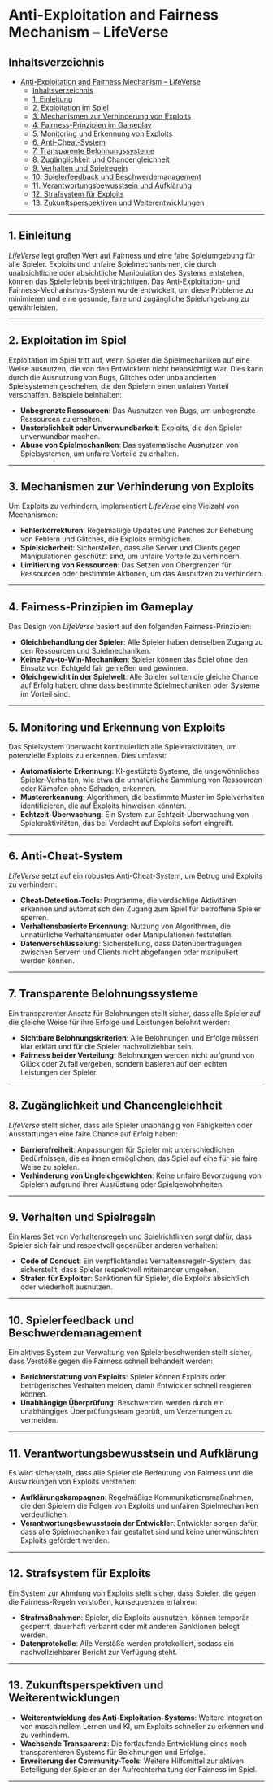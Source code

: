 # Anti-Exploitation and Fairness Mechanism – LifeVerse

## Inhaltsverzeichnis

- [Anti-Exploitation and Fairness Mechanism – LifeVerse](#anti-exploitation-and-fairness-mechanism--lifeverse)
  - [Inhaltsverzeichnis](#inhaltsverzeichnis)
  - [1. Einleitung](#1-einleitung)
  - [2. Exploitation im Spiel](#2-exploitation-im-spiel)
  - [3. Mechanismen zur Verhinderung von Exploits](#3-mechanismen-zur-verhinderung-von-exploits)
  - [4. Fairness-Prinzipien im Gameplay](#4-fairness-prinzipien-im-gameplay)
  - [5. Monitoring und Erkennung von Exploits](#5-monitoring-und-erkennung-von-exploits)
  - [6. Anti-Cheat-System](#6-anti-cheat-system)
  - [7. Transparente Belohnungssysteme](#7-transparente-belohnungssysteme)
  - [8. Zugänglichkeit und Chancengleichheit](#8-zugänglichkeit-und-chancengleichheit)
  - [9. Verhalten und Spielregeln](#9-verhalten-und-spielregeln)
  - [10. Spielerfeedback und Beschwerdemanagement](#10-spielerfeedback-und-beschwerdemanagement)
  - [11. Verantwortungsbewusstsein und Aufklärung](#11-verantwortungsbewusstsein-und-aufklärung)
  - [12. Strafsystem für Exploits](#12-strafsystem-für-exploits)
  - [13. Zukunftsperspektiven und Weiterentwicklungen](#13-zukunftsperspektiven-und-weiterentwicklungen)

---

## 1. Einleitung

*LifeVerse* legt großen Wert auf Fairness und eine faire Spielumgebung für alle Spieler. Exploits und unfaire Spielmechanismen, die durch unabsichtliche oder absichtliche Manipulation des Systems entstehen, können das Spielerlebnis beeinträchtigen. Das Anti-Exploitation- und Fairness-Mechanismus-System wurde entwickelt, um diese Probleme zu minimieren und eine gesunde, faire und zugängliche Spielumgebung zu gewährleisten.

---

## 2. Exploitation im Spiel

Exploitation im Spiel tritt auf, wenn Spieler die Spielmechaniken auf eine Weise ausnutzen, die von den Entwicklern nicht beabsichtigt war. Dies kann durch die Ausnutzung von Bugs, Glitches oder unbalancierten Spielsystemen geschehen, die den Spielern einen unfairen Vorteil verschaffen. Beispiele beinhalten:

- **Unbegrenzte Ressourcen**: Das Ausnutzen von Bugs, um unbegrenzte Ressourcen zu erhalten.
- **Unsterblichkeit oder Unverwundbarkeit**: Exploits, die den Spieler unverwundbar machen.
- **Abuse von Spielmechaniken**: Das systematische Ausnutzen von Spielsystemen, um unfaire Vorteile zu erhalten.

---

## 3. Mechanismen zur Verhinderung von Exploits

Um Exploits zu verhindern, implementiert *LifeVerse* eine Vielzahl von Mechanismen:

- **Fehlerkorrekturen**: Regelmäßige Updates und Patches zur Behebung von Fehlern und Glitches, die Exploits ermöglichen.
- **Spielsicherheit**: Sicherstellen, dass alle Server und Clients gegen Manipulationen geschützt sind, um unfaire Vorteile zu verhindern.
- **Limitierung von Ressourcen**: Das Setzen von Obergrenzen für Ressourcen oder bestimmte Aktionen, um das Ausnutzen zu verhindern.

---

## 4. Fairness-Prinzipien im Gameplay

Das Design von *LifeVerse* basiert auf den folgenden Fairness-Prinzipien:

- **Gleichbehandlung der Spieler**: Alle Spieler haben denselben Zugang zu den Ressourcen und Spielmechaniken.
- **Keine Pay-to-Win-Mechaniken**: Spieler können das Spiel ohne den Einsatz von Echtgeld fair genießen und gewinnen.
- **Gleichgewicht in der Spielwelt**: Alle Spieler sollten die gleiche Chance auf Erfolg haben, ohne dass bestimmte Spielmechaniken oder Systeme im Vorteil sind.

---

## 5. Monitoring und Erkennung von Exploits

Das Spielsystem überwacht kontinuierlich alle Spieleraktivitäten, um potenzielle Exploits zu erkennen. Dies umfasst:

- **Automatisierte Erkennung**: KI-gestützte Systeme, die ungewöhnliches Spieler-Verhalten, wie etwa die unnatürliche Sammlung von Ressourcen oder Kämpfen ohne Schaden, erkennen.
- **Mustererkennung**: Algorithmen, die bestimmte Muster im Spielverhalten identifizieren, die auf Exploits hinweisen könnten.
- **Echtzeit-Überwachung**: Ein System zur Echtzeit-Überwachung von Spieleraktivitäten, das bei Verdacht auf Exploits sofort eingreift.

---

## 6. Anti-Cheat-System

*LifeVerse* setzt auf ein robustes Anti-Cheat-System, um Betrug und Exploits zu verhindern:

- **Cheat-Detection-Tools**: Programme, die verdächtige Aktivitäten erkennen und automatisch den Zugang zum Spiel für betroffene Spieler sperren.
- **Verhaltensbasierte Erkennung**: Nutzung von Algorithmen, die unnatürliche Verhaltensmuster oder Manipulationen feststellen.
- **Datenverschlüsselung**: Sicherstellung, dass Datenübertragungen zwischen Servern und Clients nicht abgefangen oder manipuliert werden können.

---

## 7. Transparente Belohnungssysteme

Ein transparenter Ansatz für Belohnungen stellt sicher, dass alle Spieler auf die gleiche Weise für ihre Erfolge und Leistungen belohnt werden:

- **Sichtbare Belohnungskriterien**: Alle Belohnungen und Erfolge müssen klar erklärt und für die Spieler nachvollziehbar sein.
- **Fairness bei der Verteilung**: Belohnungen werden nicht aufgrund von Glück oder Zufall vergeben, sondern basieren auf den echten Leistungen der Spieler.

---

## 8. Zugänglichkeit und Chancengleichheit

*LifeVerse* stellt sicher, dass alle Spieler unabhängig von Fähigkeiten oder Ausstattungen eine faire Chance auf Erfolg haben:

- **Barrierefreiheit**: Anpassungen für Spieler mit unterschiedlichen Bedürfnissen, die es ihnen ermöglichen, das Spiel auf eine für sie faire Weise zu spielen.
- **Verhinderung von Ungleichgewichten**: Keine unfaire Bevorzugung von Spielern aufgrund ihrer Ausrüstung oder Spielgewohnheiten.

---

## 9. Verhalten und Spielregeln

Ein klares Set von Verhaltensregeln und Spielrichtlinien sorgt dafür, dass Spieler sich fair und respektvoll gegenüber anderen verhalten:

- **Code of Conduct**: Ein verpflichtendes Verhaltensregeln-System, das sicherstellt, dass Spieler respektvoll miteinander umgehen.
- **Strafen für Exploiter**: Sanktionen für Spieler, die Exploits absichtlich oder wiederholt ausnutzen.

---

## 10. Spielerfeedback und Beschwerdemanagement

Ein aktives System zur Verwaltung von Spielerbeschwerden stellt sicher, dass Verstöße gegen die Fairness schnell behandelt werden:

- **Berichterstattung von Exploits**: Spieler können Exploits oder betrügerisches Verhalten melden, damit Entwickler schnell reagieren können.
- **Unabhängige Überprüfung**: Beschwerden werden durch ein unabhängiges Überprüfungsteam geprüft, um Verzerrungen zu vermeiden.

---

## 11. Verantwortungsbewusstsein und Aufklärung

Es wird sicherstellt, dass alle Spieler die Bedeutung von Fairness und die Auswirkungen von Exploits verstehen:

- **Aufklärungskampagnen**: Regelmäßige Kommunikationsmaßnahmen, die den Spielern die Folgen von Exploits und unfairen Spielmechaniken verdeutlichen.
- **Verantwortungsbewusstsein der Entwickler**: Entwickler sorgen dafür, dass alle Spielmechaniken fair gestaltet sind und keine unerwünschten Exploits gefördert werden.

---

## 12. Strafsystem für Exploits

Ein System zur Ahndung von Exploits stellt sicher, dass Spieler, die gegen die Fairness-Regeln verstoßen, konsequenzen erfahren:

- **Strafmaßnahmen**: Spieler, die Exploits ausnutzen, können temporär gesperrt, dauerhaft verbannt oder mit anderen Sanktionen belegt werden.
- **Datenprotokolle**: Alle Verstöße werden protokolliert, sodass ein nachvollziehbarer Bericht zur Verfügung steht.

---

## 13. Zukunftsperspektiven und Weiterentwicklungen

- **Weiterentwicklung des Anti-Exploitation-Systems**: Weitere Integration von maschinellem Lernen und KI, um Exploits schneller zu erkennen und zu verhindern.
- **Wachsende Transparenz**: Die fortlaufende Entwicklung eines noch transparenteren Systems für Belohnungen und Erfolge.
- **Erweiterung der Community-Tools**: Weitere Hilfsmittel zur aktiven Beteiligung der Spieler an der Aufrechterhaltung der Fairness im Spiel.

---
